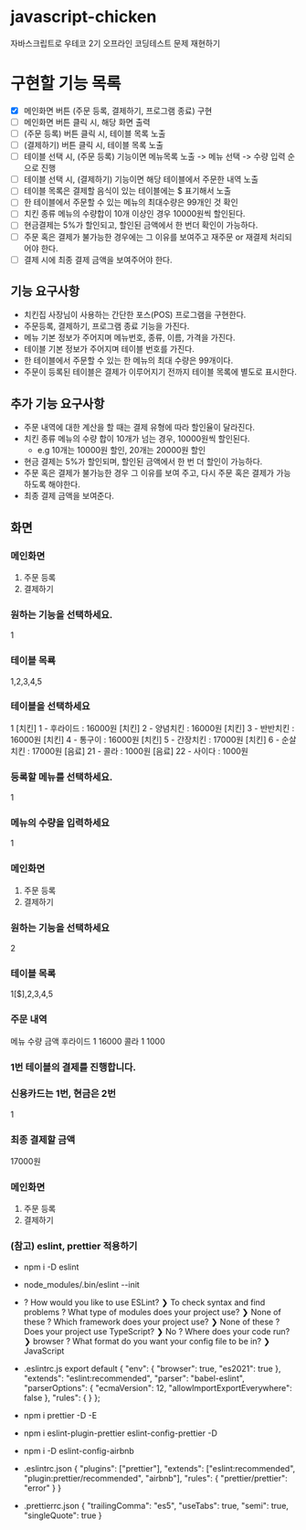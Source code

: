 # javascript-chicken
자바스크립트로 우테코 2기 오프라인 코딩테스트 문제 재현하기

# 구현할 기능 목록
- [x] 메인화면 버튼 (주문 등록, 결제하기, 프로그램 종료) 구현
- [ ] 메인화면 버튼 클릭 시, 해당 화면 출력
- [ ] (주문 등록) 버튼 클릭 시, 테이블 목록 노출
- [ ] (결제하기) 버튼 클릭 시, 테이블 목록 노출
- [ ] 테이블 선택 시, (주문 등록) 기능이면 메뉴목록 노출 -> 메뉴 선택 -> 수량 입력 순으로 진행
- [ ] 테이블 선택 시, (결제하기) 기능이면 해당 테이블에서 주문한 내역 노출
- [ ] 테이블 목록은 결제할 음식이 있는 테이블에는 $ 표기해서 노출
- [ ] 한 테이블에서 주문할 수 있는 메뉴의 최대수량은 99개인 것 확인
- [ ] 치킨 종류 메뉴의 수량합이 10개 이상인 경우 10000원씩 할인된다.
- [ ] 현금결제는 5%가 할인되고, 할인된 금액에서 한 번더 확인이 가능하다.
- [ ] 주문 혹은 결제가 불가능한 경우에는 그 이유를 보여주고 재주문 or 재결제 처리되어야 한다.
- [ ] 결제 시에 최종 결제 금액을 보여주어야 한다.

## 기능 요구사항
* 치킨집 사장님이 사용하는 간단한 포스(POS) 프로그램을 구현한다.
* 주문등록, 결제하기, 프로그램 종료 기능을 가진다.
* 메뉴 기본 정보가 주어지며 메뉴번호, 종류, 이름, 가격을 가진다.
* 테이블 기본 정보가 주어지며 테이블 번호를 가진다.
* 한 테이블에서 주문할 수 있는 한 메뉴의 최대 수량은 99개이다.
* 주문이 등록된 테이블은 결제가 이루어지기 전까지 테이블 목록에 별도로 표시한다.

## 추가 기능 요구사항
* 주문 내역에 대한 계산을 할 때는 결제 유형에 따라 할인율이 달라진다.
* 치킨 종류 메뉴의 수량 합이 10개가 넘는 경우, 10000원씩 할인된다.
    * e.g 10개는 10000원 할인, 20개는 20000원 할인
* 현금 결제는 5%가 할인되며, 할인된 금액에서 한 번 더 할인이 가능하다.
* 주문 혹은 결제가 불가능한 경우 그 이유를 보여 주고, 다시 주문 혹은 결제가 가능하도록 해야한다.
* 최종 결제 금액을 보여준다.

## 화면

### 메인화면
1. 주문 등록
2. 결제하기

### 원하는 기능을 선택하세요.
1

### 테이블 목룍
1,2,3,4,5

### 테이블을 선택하세요
1
[치킨] 1 - 후라이드 : 16000원
[치킨] 2 - 양념치킨 : 16000원
[치킨] 3 - 반반치킨 : 16000원
[치킨] 4 - 통구이 : 16000원
[치킨] 5 - 간장치킨 : 17000원
[치킨] 6 - 순살치킨 : 17000원
[음료] 21 - 콜라 : 1000원
[음료] 22 - 사이다 : 1000원

### 등록할 메뉴를 선택하세요.
1

### 메뉴의 수량을 입력하세요
1

### 메인화면
1. 주문 등록
2. 결제하기

### 원하는 기능을 선택하세요
2

### 테이블 목록
1[$],2,3,4,5

### 주문 내역
메뉴 수량 금액
후라이드 1 16000
콜라 1 1000

### 1번 테이블의 결제를 진행합니다.
### 신용카드는 1번, 현금은 2번
1

### 최종 결제할 금액
17000원

### 메인화면
1. 주문 등록
2. 결제하기


### (참고) eslint, prettier 적용하기
- npm i -D eslint
- node_modules/.bin/eslint --init
- ? How would you like to use ESLint?
    ❯ To check syntax and find problems
? What type of modules does your project use?
    ❯ None of these
? Which framework does your project use?
    ❯ None of these
? Does your project use TypeScript?
    ❯ No
? Where does your code run?
    ❯ browser
? What format do you want your config file to be in?
    ❯ JavaScript

- .eslintrc.js
export default {
    "env": {
        "browser": true,
        "es2021": true
    },
    "extends": "eslint:recommended",
    "parser": "babel-eslint",
    "parserOptions": {
        "ecmaVersion": 12,
        "allowImportExportEverywhere": false
    },
    "rules": {
    }
};

- npm i prettier -D -E
- npm i eslint-plugin-prettier eslint-config-prettier -D
- npm i -D eslint-config-airbnb

- .eslintrc.json
{
    "plugins": ["prettier"],
    "extends": ["eslint:recommended", "plugin:prettier/recommended", "airbnb"],
    "rules": {
      "prettier/prettier": "error"
    }
  }

- .prettierrc.json
{
	"trailingComma": "es5",
	"useTabs": true,
	"semi": true,
	"singleQuote": true
}